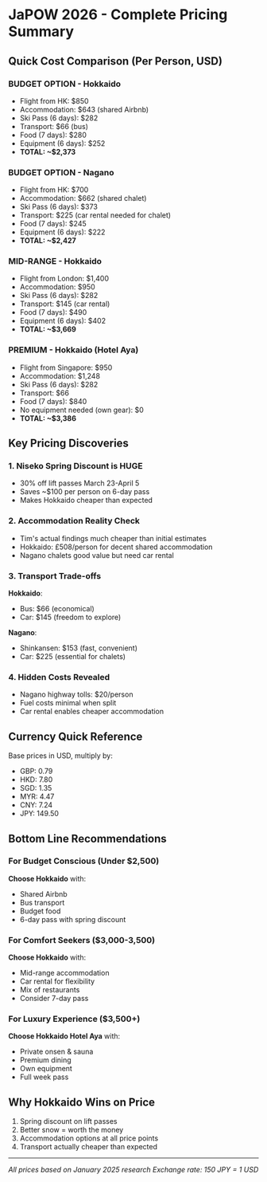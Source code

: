 # JaPOW 2026 - Complete Pricing Summary

## Quick Cost Comparison (Per Person, USD)

### BUDGET OPTION - Hokkaido
- Flight from HK: $850
- Accommodation: $643 (shared Airbnb)
- Ski Pass (6 days): $282
- Transport: $66 (bus)
- Food (7 days): $280
- Equipment (6 days): $252
- **TOTAL: ~$2,373**

### BUDGET OPTION - Nagano  
- Flight from HK: $700
- Accommodation: $662 (shared chalet)
- Ski Pass (6 days): $373
- Transport: $225 (car rental needed for chalet)
- Food (7 days): $245
- Equipment (6 days): $222
- **TOTAL: ~$2,427**

### MID-RANGE - Hokkaido
- Flight from London: $1,400
- Accommodation: $950
- Ski Pass (6 days): $282
- Transport: $145 (car rental)
- Food (7 days): $490
- Equipment (6 days): $402
- **TOTAL: ~$3,669**

### PREMIUM - Hokkaido (Hotel Aya)
- Flight from Singapore: $950
- Accommodation: $1,248
- Ski Pass (6 days): $282
- Transport: $66
- Food (7 days): $840
- No equipment needed (own gear): $0
- **TOTAL: ~$3,386**

## Key Pricing Discoveries

### 1. Niseko Spring Discount is HUGE
- 30% off lift passes March 23-April 5
- Saves ~$100 per person on 6-day pass
- Makes Hokkaido cheaper than expected

### 2. Accommodation Reality Check
- Tim's actual findings much cheaper than initial estimates
- Hokkaido: £508/person for decent shared accommodation
- Nagano chalets good value but need car rental

### 3. Transport Trade-offs
**Hokkaido**:
- Bus: $66 (economical)
- Car: $145 (freedom to explore)

**Nagano**:
- Shinkansen: $153 (fast, convenient)
- Car: $225 (essential for chalets)

### 4. Hidden Costs Revealed
- Nagano highway tolls: $20/person
- Fuel costs minimal when split
- Car rental enables cheaper accommodation

## Currency Quick Reference
Base prices in USD, multiply by:
- GBP: 0.79
- HKD: 7.80
- SGD: 1.35
- MYR: 4.47
- CNY: 7.24
- JPY: 149.50

## Bottom Line Recommendations

### For Budget Conscious (Under $2,500)
**Choose Hokkaido** with:
- Shared Airbnb
- Bus transport
- Budget food
- 6-day pass with spring discount

### For Comfort Seekers ($3,000-3,500)
**Choose Hokkaido** with:
- Mid-range accommodation
- Car rental for flexibility
- Mix of restaurants
- Consider 7-day pass

### For Luxury Experience ($3,500+)
**Choose Hokkaido Hotel Aya** with:
- Private onsen & sauna
- Premium dining
- Own equipment
- Full week pass

## Why Hokkaido Wins on Price
1. Spring discount on lift passes
2. Better snow = worth the money
3. Accommodation options at all price points
4. Transport actually cheaper than expected

---
*All prices based on January 2025 research*
*Exchange rate: 150 JPY = 1 USD*